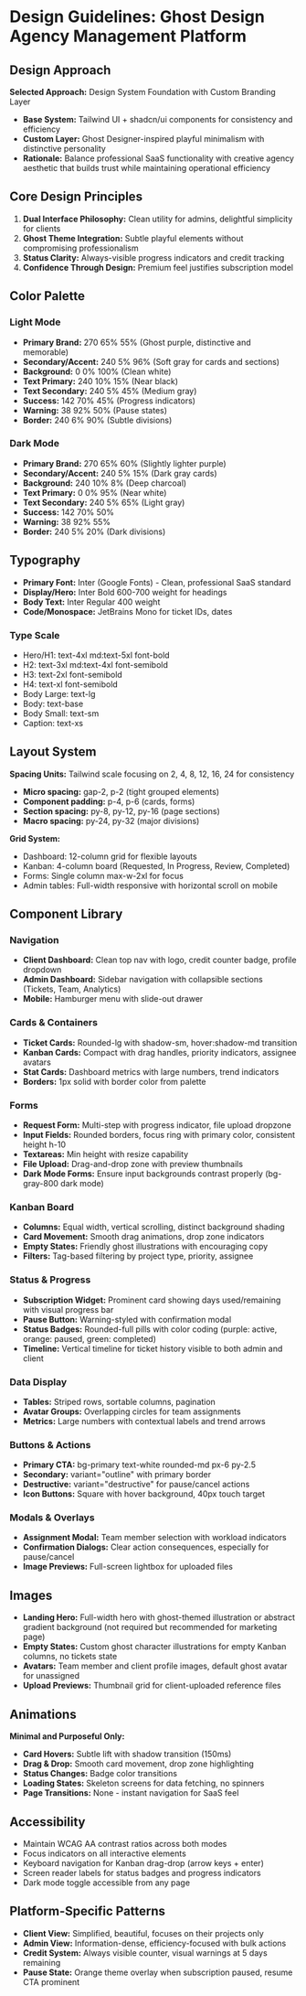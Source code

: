 # Design Guidelines: Ghost Design Agency Management Platform

## Design Approach
**Selected Approach:** Design System Foundation with Custom Branding Layer
- **Base System:** Tailwind UI + shadcn/ui components for consistency and efficiency
- **Custom Layer:** Ghost Designer-inspired playful minimalism with distinctive personality
- **Rationale:** Balance professional SaaS functionality with creative agency aesthetic that builds trust while maintaining operational efficiency

## Core Design Principles
1. **Dual Interface Philosophy:** Clean utility for admins, delightful simplicity for clients
2. **Ghost Theme Integration:** Subtle playful elements without compromising professionalism
3. **Status Clarity:** Always-visible progress indicators and credit tracking
4. **Confidence Through Design:** Premium feel justifies subscription model

## Color Palette

### Light Mode
- **Primary Brand:** 270 65% 55% (Ghost purple, distinctive and memorable)
- **Secondary/Accent:** 240 5% 96% (Soft gray for cards and sections)
- **Background:** 0 0% 100% (Clean white)
- **Text Primary:** 240 10% 15% (Near black)
- **Text Secondary:** 240 5% 45% (Medium gray)
- **Success:** 142 70% 45% (Progress indicators)
- **Warning:** 38 92% 50% (Pause states)
- **Border:** 240 6% 90% (Subtle divisions)

### Dark Mode
- **Primary Brand:** 270 65% 60% (Slightly lighter purple)
- **Secondary/Accent:** 240 5% 15% (Dark gray cards)
- **Background:** 240 10% 8% (Deep charcoal)
- **Text Primary:** 0 0% 95% (Near white)
- **Text Secondary:** 240 5% 65% (Light gray)
- **Success:** 142 70% 50%
- **Warning:** 38 92% 55%
- **Border:** 240 5% 20% (Dark divisions)

## Typography
- **Primary Font:** Inter (Google Fonts) - Clean, professional SaaS standard
- **Display/Hero:** Inter Bold 600-700 weight for headings
- **Body Text:** Inter Regular 400 weight
- **Code/Monospace:** JetBrains Mono for ticket IDs, dates

### Type Scale
- Hero/H1: text-4xl md:text-5xl font-bold
- H2: text-3xl md:text-4xl font-semibold
- H3: text-2xl font-semibold
- H4: text-xl font-semibold
- Body Large: text-lg
- Body: text-base
- Body Small: text-sm
- Caption: text-xs

## Layout System
**Spacing Units:** Tailwind scale focusing on 2, 4, 8, 12, 16, 24 for consistency
- **Micro spacing:** gap-2, p-2 (tight grouped elements)
- **Component padding:** p-4, p-6 (cards, forms)
- **Section spacing:** py-8, py-12, py-16 (page sections)
- **Macro spacing:** py-24, py-32 (major divisions)

**Grid System:**
- Dashboard: 12-column grid for flexible layouts
- Kanban: 4-column board (Requested, In Progress, Review, Completed)
- Forms: Single column max-w-2xl for focus
- Admin tables: Full-width responsive with horizontal scroll on mobile

## Component Library

### Navigation
- **Client Dashboard:** Clean top nav with logo, credit counter badge, profile dropdown
- **Admin Dashboard:** Sidebar navigation with collapsible sections (Tickets, Team, Analytics)
- **Mobile:** Hamburger menu with slide-out drawer

### Cards & Containers
- **Ticket Cards:** Rounded-lg with shadow-sm, hover:shadow-md transition
- **Kanban Cards:** Compact with drag handles, priority indicators, assignee avatars
- **Stat Cards:** Dashboard metrics with large numbers, trend indicators
- **Borders:** 1px solid with border color from palette

### Forms
- **Request Form:** Multi-step with progress indicator, file upload dropzone
- **Input Fields:** Rounded borders, focus ring with primary color, consistent height h-10
- **Textareas:** Min height with resize capability
- **File Upload:** Drag-and-drop zone with preview thumbnails
- **Dark Mode Forms:** Ensure input backgrounds contrast properly (bg-gray-800 dark mode)

### Kanban Board
- **Columns:** Equal width, vertical scrolling, distinct background shading
- **Card Movement:** Smooth drag animations, drop zone indicators
- **Empty States:** Friendly ghost illustrations with encouraging copy
- **Filters:** Tag-based filtering by project type, priority, assignee

### Status & Progress
- **Subscription Widget:** Prominent card showing days used/remaining with visual progress bar
- **Pause Button:** Warning-styled with confirmation modal
- **Status Badges:** Rounded-full pills with color coding (purple: active, orange: paused, green: completed)
- **Timeline:** Vertical timeline for ticket history visible to both admin and client

### Data Display
- **Tables:** Striped rows, sortable columns, pagination
- **Avatar Groups:** Overlapping circles for team assignments
- **Metrics:** Large numbers with contextual labels and trend arrows

### Buttons & Actions
- **Primary CTA:** bg-primary text-white rounded-md px-6 py-2.5
- **Secondary:** variant="outline" with primary border
- **Destructive:** variant="destructive" for pause/cancel actions
- **Icon Buttons:** Square with hover background, 40px touch target

### Modals & Overlays
- **Assignment Modal:** Team member selection with workload indicators
- **Confirmation Dialogs:** Clear action consequences, especially for pause/cancel
- **Image Previews:** Full-screen lightbox for uploaded files

## Images
- **Landing Hero:** Full-width hero with ghost-themed illustration or abstract gradient background (not required but recommended for marketing page)
- **Empty States:** Custom ghost character illustrations for empty Kanban columns, no tickets state
- **Avatars:** Team member and client profile images, default ghost avatar for unassigned
- **Upload Previews:** Thumbnail grid for client-uploaded reference files

## Animations
**Minimal and Purposeful Only:**
- **Card Hovers:** Subtle lift with shadow transition (150ms)
- **Drag & Drop:** Smooth card movement, drop zone highlighting
- **Status Changes:** Badge color transitions
- **Loading States:** Skeleton screens for data fetching, no spinners
- **Page Transitions:** None - instant navigation for SaaS feel

## Accessibility
- Maintain WCAG AA contrast ratios across both modes
- Focus indicators on all interactive elements
- Keyboard navigation for Kanban drag-drop (arrow keys + enter)
- Screen reader labels for status badges and progress indicators
- Dark mode toggle accessible from any page

## Platform-Specific Patterns
- **Client View:** Simplified, beautiful, focuses on their projects only
- **Admin View:** Information-dense, efficiency-focused with bulk actions
- **Credit System:** Always visible counter, visual warnings at 5 days remaining
- **Pause State:** Orange theme overlay when subscription paused, resume CTA prominent